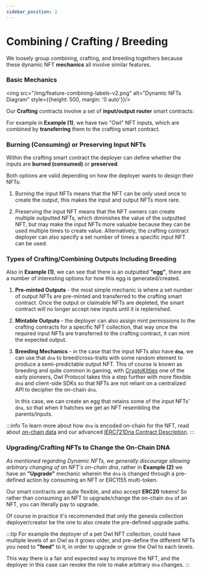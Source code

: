 ```yaml
---
sidebar_position: 2
---
```


# Combining / Crafting / Breeding

We loosely group combining, crafting, and breeding togethers because these dynamic NFT **mechanics** all involve similar
features.

### Basic Mechanics

<img src="/img/feature-combining-labels-v2.png" alt="Dynamic NFTs Diagram" style={{height: 500, margin: '0 auto'}}/>

Our **Crafting** contracts involve a set of **input/output router** smart contracts:

For example in **Example (1)**, we have two "Owl" NFT inputs, which are combined by **transferring** them to the crafting
smart contract.

### Burning (Consuming) or Preserving Input NFTs

Within the crafting smart contract the deployer can define whether the inputs are **burned (consumed)** or **preserved**.

Both options are valid depending on how the deployer wants to design their NFTs:

1. Burning the input NFTs means that the NFT can be only used once to create the output, this makes the input and
    output NFTs more rare.

2. Preserving the input NFT means that the NFT owners can create multiple outputted NFTs, which diminishes the value of
    the outputted NFT, but may make the input NFTs more valuable because they can be used multiple times to create value.
    Alternatively, the crafting contract deployer can also specify a set number of times a specific input NFT can be used.

### Types of Crafting/Combining Outputs Including Breeding

Also in **Example (1)**, we can see that there is an outputted **"egg"**, there are a number of interesting options
for how this egg is generated/created.

1. **Pre-minted Outputs** - the most simple mechanic is where a set number of output NFTs are pre-minted and transferred
   to the crafting smart contract. Once the output or claimable NFTs are depleted, the smart contract will no longer
   accept new inputs until it is replenished.

2. **Mintable Outputs** - the deployer can also assign mint permissions to the crafting contracts for a specific NFT
    collection, that way once the required input NFTs are transferred to the crafting contract, it can mint the expected
    output.

3. **Breeding Mechanics** - in the case that the input NFTs also have **`dna`**, we can use that `dna` to breed/cross-traits
    with some random element to produce a semi-predictable output NFT. This of course is known as breeding and quite
    common in gaming, with [CryptoKitties](https://www.cryptokitties.co) one of the early pioneers, Owl Protocol takes
    this a step further with more flexible `dna` and client-side SDKs so that NFTs are not reliant on a centralized
    API to decipher the on-chain `dna`.

    In this case, we can create an egg that retains some of the input NFTs' `dna`, so that when it hatches we get an NFT
    resembling the parents/inputs.

:::info
To learn more about how `dna` is encoded on-chain for the NFT, read about [on-chain data](/contracts/concepts/onchain_data) and
our advanced [IERC721Dna Contract Description](/contracts/contract-guides/IERC721Dna).
:::

### Upgrading/Crafting NFTs to Change the On-Chain **DNA**

*As mentioned regarding Dynamic NFTs, we generally discourage allowing arbitrary changing of an NFT's on-chain dna*, rather
in **Example (2)** we have an **"Upgrade"** mechanic wherein the `dna` is changed through a pre-defined action by consuming
an NFT or ERC1155 multi-token.

Our smart contracts are quite flexible, and also accept **ERC20** tokens! So rather than consuming an NFT to upgrade/change
the on-chain `dna` of an NFT, you can literally pay to upgrade.

Of course in practice it's recommended that only the genesis collection deployer/creator be the one to also create the
pre-defined upgrade paths.

:::tip
For example the deployer of a pet Owl NFT collection, could have multiple levels of an Owl as it grows older, and pre-define
the different NFTs you need to **"feed"** to it, in order to upgrade or grow the Owl to each levels.

This way there is a fair and expected way to improve the NFT, and the deployer in this case can revoke the role to
make arbitrary `dna` changes.
:::
